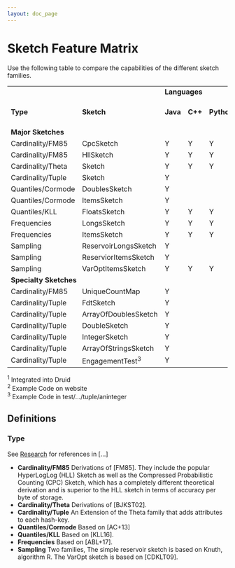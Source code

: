 ```yaml
---
layout: doc_page
---
```

<!--
    Licensed to the Apache Software Foundation (ASF) under one
    or more contributor license agreements.  See the NOTICE file
    distributed with this work for additional information
    regarding copyright ownership.  The ASF licenses this file
    to you under the Apache License, Version 2.0 (the
    "License"); you may not use this file except in compliance
    with the License.  You may obtain a copy of the License at

      http://www.apache.org/licenses/LICENSE-2.0

    Unless required by applicable law or agreed to in writing,
    software distributed under the License is distributed on an
    "AS IS" BASIS, WITHOUT WARRANTIES OR CONDITIONS OF ANY
    KIND, either express or implied.  See the License for the
    specific language governing permissions and limitations
    under the License.
-->
# Sketch Feature Matrix

Use the following table to compare the capabilities of the different sketch families.

<div>
<table>
<tr style="font-weight:bold"><td colspan="2"></td><td colspan="3">Languages</td><td colspan="4">Set Operations</td><td colspan="4">System Integrations</td><td colspan="5">Misc.</td></tr>

<tr style="font-weight:bold"><td>Type</td><td>Sketch</td><td>Java</td><td>C++</td><td>Python</td><td>Union</td><td>Inter-section</td><td>Difference</td><td>Jaccard</td><td>Hive</td><td>Pig</td><td>Druid<sup>1</sup></td><td>Spark<sup>2</sup></td><td>Con-current</td><td>Compact</td><td>Java Generics</td><td>Off Java Heap</td><td>Error Bounds</td></tr>

<tr style="font-weight:bold"><td colspan="18">Major Sketches</td></tr>
<tr><td>Cardinality/FM85</td><td>CpcSketch</td><td>Y</td><td>Y</td><td>Y</td><td>Y</td><td></td><td></td><td></td><td>Y</td><td>Y</td><td></td><td></td><td></td><td>Y</td><td></td><td></td><td>Y</td></tr>
<tr><td>Cardinality/FM85</td><td>HllSketch</td><td>Y</td><td>Y</td><td>Y</td><td>Y</td><td></td><td></td><td></td><td>Y</td><td>Y</td><td>Y</td><td></td><td></td><td></td><td></td><td>Y</td><td>Y</td></tr>
<tr><td>Cardinality/Theta</td><td>Sketch</td><td>Y</td><td>Y</td><td>Y</td><td>Y</td><td>Y</td><td>Y</td><td>Y</td><td>Y</td><td>Y</td><td>Y</td><td>Y</td><td>Y</td><td>Y</td><td></td><td>Y</td><td>Y</td></tr>
<tr><td>Cardinality/Tuple</td><td>Sketch</td><td>Y</td><td></td><td></td><td>Y</td><td>Y</td><td>Y</td><td></td><td></td><td></td><td></td><td></td><td></td><td>Y</td><td>Y</td><td>Y</td><td>Y</td></tr>
<tr><td>Quantiles/Cormode</td><td>DoublesSketch</td><td>Y</td><td></td><td></td><td>Y</td><td></td><td></td><td></td><td>Y</td><td>Y</td><td>Y</td><td></td><td></td><td>Y</td><td></td><td>Y</td><td>Y</td></tr>
<tr><td>Quantiles/Cormode</td><td>ItemsSketch</td><td>Y</td><td></td><td></td><td>Y</td><td></td><td></td><td></td><td>Y</td><td>Y</td><td></td><td></td><td></td><td></td><td>Y</td><td></td><td>Y</td></tr>
<tr><td>Quantiles/KLL</td><td>FloatsSketch</td><td>Y</td><td>Y</td><td>Y</td><td>Y</td><td></td><td></td><td></td><td>Y</td><td>Y</td><td></td><td></td><td></td><td></td><td></td><td></td><td>Y</td></tr>
<tr><td>Frequencies</td><td>LongsSketch</td><td>Y</td><td>Y</td><td>Y</td><td>Y</td><td></td><td></td><td></td><td></td><td></td><td></td><td></td><td></td><td></td><td></td><td></td><td>Y</td></tr>
<tr><td>Frequencies</td><td>ItemsSketch</td><td>Y</td><td>Y</td><td>Y</td><td>Y</td><td></td><td></td><td></td><td>Y</td><td>Y</td><td></td><td></td><td></td><td></td><td>Y</td><td></td><td>Y</td></tr>
<tr><td>Sampling</td><td>ReservoirLongsSketch</td><td>Y</td><td></td><td></td><td>Y</td><td></td><td></td><td></td><td></td><td></td><td></td><td></td><td></td><td></td><td></td><td></td><td>Y</td></tr>
<tr><td>Sampling</td><td>ReserviorItemsSketch</td><td>Y</td><td></td><td></td><td>Y</td><td></td><td></td><td></td><td></td><td>Y</td><td></td><td></td><td></td><td></td><td>Y</td><td></td><td>Y</td></tr>
<tr><td>Sampling</td><td>VarOptItemsSketch</td><td>Y</td><td>Y</td><td>Y</td><td>Y</td><td></td><td></td><td></td><td></td><td>Y</td><td></td><td></td><td></td><td></td><td>Y</td><td></td><td>Y</td></tr>

<tr style="font-weight:bold"><td colspan="18">Specialty Sketches</td></tr>

<tr><td>Cardinality/FM85</td><td>UniqueCountMap</td><td>Y</td><td></td><td></td><td></td><td></td><td></td><td></td><td></td><td></td><td></td><td></td><td></td><td></td><td></td><td></td><td>Y</td></tr>
<tr><td>Cardinality/Tuple</td><td>FdtSketch</td><td>Y</td><td></td><td></td><td>Y</td><td>Y</td><td>Y</td><td></td><td></td><td></td><td></td><td></td><td></td><td></td><td></td><td></td><td>Y</td></tr>
<tr><td>Cardinality/Tuple</td><td>ArrayOfDoublesSketch</td><td>Y</td><td></td><td></td><td>Y</td><td>Y</td><td>Y</td><td></td><td>Y</td><td>Y</td><td>Y</td><td></td><td></td><td>Y</td><td></td><td>Y</td><td>Y</td></tr>
<tr><td>Cardinality/Tuple</td><td>DoubleSketch</td><td>Y</td><td></td><td></td><td>Y</td><td>Y</td><td>Y</td><td></td><td></td><td></td><td></td><td></td><td></td><td></td><td></td><td></td><td>Y</td></tr>
<tr><td>Cardinality/Tuple</td><td>IntegerSketch</td><td>Y</td><td></td><td></td><td>Y</td><td>Y</td><td>Y</td><td></td><td></td><td></td><td></td><td></td><td></td><td></td><td></td><td></td><td>Y</td></tr>
<tr><td>Cardinality/Tuple</td><td>ArrayOfStringsSketch</td><td>Y</td><td></td><td></td><td>Y</td><td>Y</td><td>Y</td><td></td><td></td><td></td><td></td><td></td><td></td><td></td><td></td><td></td><td>Y</td></tr>
<tr><td>Cardinality/Tuple</td><td>EngagementTest<sup>3</sup></td><td>Y</td><td></td><td></td><td>Y</td><td>Y</td><td>Y</td><td></td><td></td><td></td><td></td><td></td><td></td><td></td><td></td><td></td><td>Y</td></tr>
</table>
</div>

<sup>1</sup> Integrated into Druid<br>
<sup>2</sup> Example Code on website<br>
<sup>3</sup> Example Code in test/.../tuple/aninteger


## Definitions

### Type

See [Research]({{site.docs_dir}}/Community/Research.html) for references in [...]

* **Cardinality/FM85** Derivations of [FM85]. They include the popular HyperLogLog (HLL) Sketch as well as the Compressed Probabilistic Counting (CPC) Sketch, which has a completely different theoretical derivation and is superior to the HLL sketch in terms of accuracy per byte of storage. 
* **Cardinality/Theta** Derivations of [BJKST02].
* **Cardinality/Tuple** An Extension of the Theta family that adds attributes to each hash-key.
* **Quantiles/Cormode** Based on [AC+13]
* **Quantiles/KLL** Based on [KLL16].
* **Frequencies** Based on [ABL+17].
* **Sampling** Two families, The simple reservoir sketch is based on Knuth, algorithm R.  The VarOpt sketch is based on [CDKLT09].

